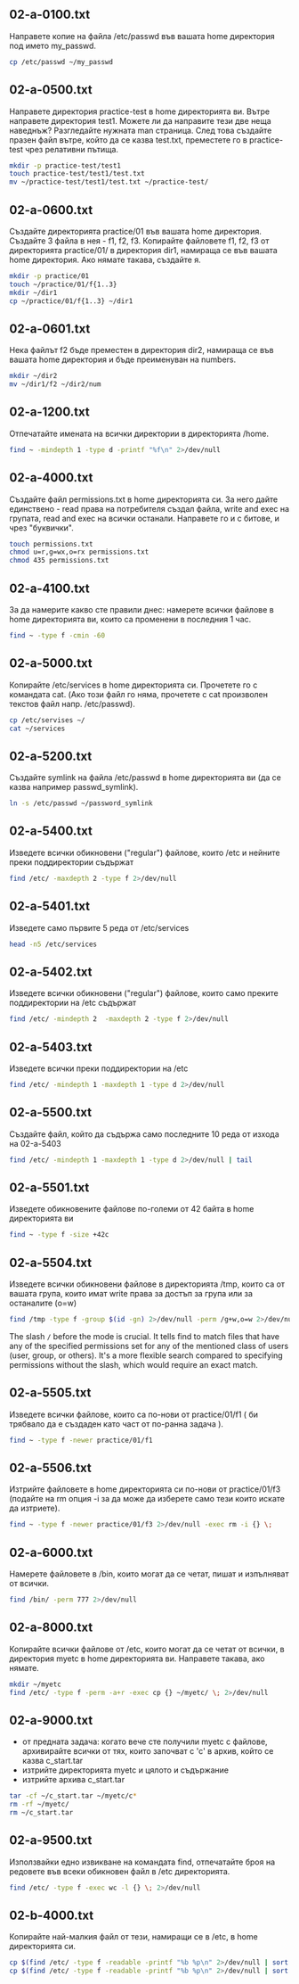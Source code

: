 ## **02-a-0100.txt**
Направете копие на файла /etc/passwd във вашата home директория под името my_passwd.
```bash
cp /etc/passwd ~/my_passwd
```

## **02-a-0500.txt**
Направете директория practice-test в home директорията ви. Вътре направете директория test1. Можете ли да направите тези две неща наведнъж? Разгледайте нужната man страница. След това създайте празен файл вътре, който да се казва test.txt, преместете го в practice-test чрез релативни пътища.
```bash
mkdir -p practice-test/test1
touch practice-test/test1/test.txt
mv ~/practice-test/test1/test.txt ~/practice-test/
```

## **02-a-0600.txt**
Създайте директорията practice/01 във вашата home директория.
Създайте 3 файла в нея - f1, f2, f3.
Копирайте файловете f1, f2, f3 от директорията practice/01/ в директория dir1, намираща се във вашата home директория. Ако нямате такава, създайте я.
```bash
mkdir -p practice/01
touch ~/practice/01/f{1..3}
mkdir ~/dir1
cp ~/practice/01/f{1..3} ~/dir1
```

## **02-a-0601.txt**
Нека файлът f2 бъде преместен в директория dir2, намираща се във вашата home директория и бъде преименуван на numbers.
```bash
mkdir ~/dir2
mv ~/dir1/f2 ~/dir2/num
```

## **02-a-1200.txt**
Отпечатайте имената на всички директории в директорията /home.
```bash
find ~ -mindepth 1 -type d -printf "%f\n" 2>/dev/null
```

## **02-a-4000.txt**
Създайте файл permissions.txt в home директорията си. За него дайте единствено - read права на потребителя създал файла, write and exec на групата, read and exec на всички останали. Направете го и с битове, и чрез "буквички".
```bash
touch permissions.txt
chmod u=r,g=wx,o=rx permissions.txt
chmod 435 permissions.txt
```

## **02-a-4100.txt**
За да намерите какво сте правили днес: намерете всички файлове в home директорията ви, които са променени в последния 1 час.
```bash
find ~ -type f -cmin -60
```

## **02-a-5000.txt**
Копирайте /etc/services в home директорията си. Прочетете го с командата cat. (Ако този файл го няма, прочетете с cat произволен текстов файл напр. /etc/passwd).
```bash
cp /etc/servises ~/
cat ~/services
```

## **02-a-5200.txt**
Създайте symlink на файла /etc/passwd в home директорията ви (да се казва например passwd_symlink).
```bash
ln -s /etc/passwd ~/password_symlink
```

## **02-a-5400.txt**
Изведете всички обикновени ("regular") файлове, които /etc и нейните преки поддиректории съдържат
```bash
find /etc/ -maxdepth 2 -type f 2>/dev/null
```

## **02-a-5401.txt**
Изведете само първите 5 реда от /etc/services
```bash
head -n5 /etc/services
```

## **02-a-5402.txt**
Изведете всички обикновени ("regular") файлове, които само преките поддиректории на /etc съдържат
```bash
find /etc/ -mindepth 2  -maxdepth 2 -type f 2>/dev/null
```

## **02-a-5403.txt**
Изведете всички преки поддиректории на /etc
```bash
find /etc/ -mindepth 1 -maxdepth 1 -type d 2>/dev/null
```

## **02-a-5500.txt**
Създайте файл, който да съдържа само последните 10 реда от изхода на 02-a-5403
```bash
find /etc/ -mindepth 1 -maxdepth 1 -type d 2>/dev/null | tail
```

## **02-a-5501.txt**
Изведете обикновените файлове по-големи от 42 байта в home директорията ви
```bash
find ~ -type f -size +42c
```

## **02-a-5504.txt**
Изведете всички обикновени файлове в директорията /tmp, които са от вашата
група, които имат write права за достъп за група или за останалите (o=w)
```bash
find /tmp -type f -group $(id -gn) 2>/dev/null -perm /g+w,o=w 2>/dev/null
```
The slash `/` before the mode is crucial. It tells find to match files that have any of the specified permissions set for any of the mentioned class of users (user, group, or others). It's a more flexible search compared to specifying permissions without the slash, which would require an exact match.

## **02-a-5505.txt**
Изведете всички файлове, които са по-нови от practice/01/f1 ( би трябвало да е създаден като част от по-ранна задача ).
```bash
find ~ -type f -newer practice/01/f1
```

## **02-a-5506.txt**
Изтрийте файловете в home директорията си по-нови от practice/01/f3 (подайте на rm опция  -i за да може да изберете само тези които искате да изтриете).
```bash
find ~ -type f -newer practice/01/f3 2>/dev/null -exec rm -i {} \;
```

## **02-a-6000.txt**
Намерете файловете в /bin, които могат да се четат, пишат и изпълняват от всички.
```bash
find /bin/ -perm 777 2>/dev/null
```

## **02-a-8000.txt**
Копирайте всички файлове от /etc, които могат да се четат от всички, в директория myetc в home директорията ви. Направете такава, ако нямате.
```bash
mkdir ~/myetc
find /etc/ -type f -perm -a+r -exec cp {} ~/myetc/ \; 2>/dev/null
```

## **02-a-9000.txt**
- от предната задача: когато вече сте получили myetc с файлове, архивирайте всички от тях, които започват с 'c' в архив, който се казва c_start.tar
- изтрийте директорията myetc и цялото и съдържание
- изтрийте архива c_start.tar
```bash
tar -cf ~/c_start.tar ~/myetc/c*
rm -rf ~/myetc/
rm ~/c_start.tar
```

## **02-a-9500.txt**
Използвайки едно извикване на командата find, отпечатайте броя на редовете във всеки обикновен файл в /etc директорията.
```bash
find /etc/ -type f -exec wc -l {} \; 2>/dev/null
```

## **02-b-4000.txt**
Копирайте най-малкия файл от тези, намиращи се в /etc, в home директорията си.
```bash
cp $(find /etc/ -type f -readable -printf "%b %p\n" 2>/dev/null | sort -n | head -n1 | cut -d' ' -f2) ~/
cp $(find /etc/ -type f -readable -printf "%b %p\n" 2>/dev/null | sort -n | head -n1 | cut -d' ' -f2) ~/
```
